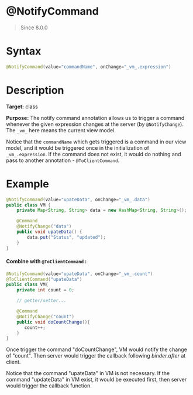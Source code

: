 # @NotifyCommand
> Since 8.0.0

Syntax
======

``` java
@NotifyCommand(value="commandName", onChange="_vm_.expression")
```

Description
===========

**Target:** class

**Purpose:** The notify command annotation allows us to trigger a command whenever the given expression changes at the server (by `@NotifyChange`). The `_vm_` here means the current view model.

Notice that the `commandName` which gets triggered is a command in our view model, and it would be triggered once in the initialization of `_vm_.expression`. If the command does not exist, it would do nothing and pass to another annotation - `@ToClientCommand`.

Example
=======

``` java
@NotifyCommand(value="upateData", onChange="_vm_.data")
public class VM {
    private Map<String, String> data = new HashMap<String, String>();

    @Command
    @NotifyChange("data")
    public void upateData() {
        data.put("Status", "updated");
    }
}
```

#### Combine with `@ToClientCommand` :

``` java
@NotifyCommand(value="upateData", onChange="_vm_.count")
@ToClientCommand("upateData")
public class VM{
    private int count = 0;

    // getter/setter...

    @Command
    @NotifyChange("count")
    public void doCountChange(){
       count++;
    }
}
```
Once trigger the command "doCountChange", VM would notify the change of "count".
Then server would trigger the callback following *binder.after* at client.

Notice that the command "upateData" in VM is not necessary. If the command "updateData" in VM exist, it would be executed first, then server would trigger the callback function.
